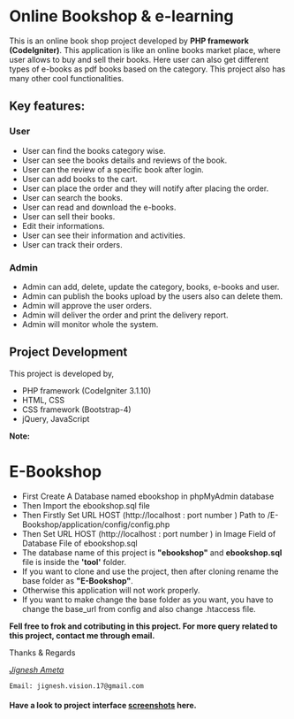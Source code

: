 # Online Bookshop & e-learning

This is an online book shop project developed by **PHP framework (CodeIgniter)**. This application is like an online books market place, where user allows to buy and sell their books. Here user can also get different types of e-books as pdf books based on the category. This project also has many other cool functionalities.

## Key features:
### User
- User can find the books category wise.
- User can see the books details and reviews of the book.
- User can the review of a specific book after login.
- User can add books to the cart.
- User can place the order and they will notify after placing the order.
- User can search the books.
- User can read and download the e-books.
- User can sell their books.
- Edit their informations.
- User can see their information and activities.
- User can track their orders.

### Admin
- Admin can add, delete, update the category, books, e-books and user.
- Admin can publish the books upload by the users also can delete them.
- Admin will approve the user orders.
- Admin will deliver the order and print the delivery report.
- Admin will monitor whole the system.

## Project Development
This project is developed by,
- PHP framework (CodeIgniter 3.1.10)
- HTML, CSS
- CSS framework (Bootstrap-4)
- jQuery, JavaScript

**Note:** 
# E-Bookshop
-	First Create A Database named ebookshop in phpMyAdmin database
-	Then Import the ebookshop.sql file
-	Then Firstly Set URL HOST (http://localhost : port number ) Path to /E-Bookshop/application/config/config.php
-	Then Set URL HOST (http://localhost : port number ) in Image Field of Database File of ebookshop.sql 
-	The database name of this project is **"ebookshop"** and **ebookshop.sql** file is inside the **'tool'** folder. 
-	If you want to clone and use the project, then after cloning rename the base folder as **"E-Bookshop"**. 
-	Otherwise this application will not work properly. 
-	If you want to make change the base folder as you want, you have to change the base_url from config and also change .htaccess file. 

**Fell free to frok and cotributing in this project. For more query related to this project, contact me through email.**

Thanks & Regards

*[Jignesh Ameta](https://github.com/HackyCoder0951/)*

`Email: jignesh.vision.17@gmail.com`

#### Have a look to project interface [screenshots](https://drive.google.com/drive/folders/1VNSyR11cKpcjzQnb8f-CRoSAMR_rqvB2?usp=sharing) here.
